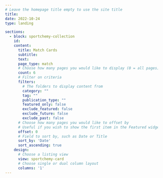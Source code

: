 ```yaml
---
# Leave the homepage title empty to use the site title
title:
date: 2022-10-24
type: landing

sections:
  - block: sportchemy-collection
    id:
    content:
      title: Match Cards
      subtitle:
      text:
      page_type: match
      # Choose how many pages you would like to display (0 = all pages)
      count: 6
      # Filter on criteria
      filters:
        # The folders to display content from
        category: ""
        tag: ""
        publication_type: ""
        featured_only: false
        exclude_featured: false
        exclude_future: false
        exclude_past: false
      # Choose how many pages you would like to offset by
      # Useful if you wish to show the first item in the Featured widget
      offset: 0
      # Field to sort by, such as Date or Title
      sort_by: 'Date'
      sort_ascending: true
    design:
      # Choose a listing view
      view: sportchemy-card
      # Choose single or dual column layout
      columns: '1'
---
```

